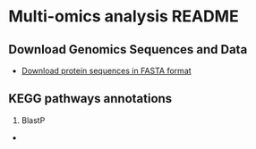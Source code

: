 # Multi-omics analysis README

## Download Genomics Sequences and Data

* [Download protein sequences in FASTA format](Multi-omics/Source/Download_Sequences/fetch_fasta.pl)

## KEGG pathways annotations

1. BlastP

* 

